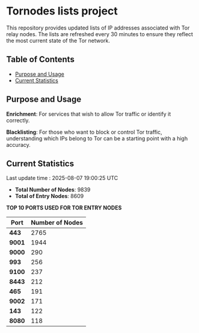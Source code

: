 # Tornodes lists project

This repository provides updated lists of IP addresses associated with Tor relay nodes. The lists are refreshed every 30 minutes to ensure they reflect the most current state of the Tor network.

## Table of Contents

- [Purpose and Usage](#purpose-and-usage)
- [Current Statistics](#current-statistics)


## Purpose and Usage

**Enrichment**: For services that wish to allow Tor traffic or identify it correctly.

**Blacklisting**: For those who want to block or control Tor traffic, understanding which IPs belong to Tor can be a starting point with a high accuracy.

## Current Statistics

Last update time : 2025-08-07 19:00:25 UTC

- **Total Number of Nodes**: 9839
- **Total of Entry Nodes**: 8609

**TOP 10 PORTS USED FOR TOR ENTRY NODES**

| **Port** | **Number of Nodes** |
|------|-----------------|
| **443**   | 2765  |
| **9001**   | 1944  |
| **9000**   | 290  |
| **993**   | 256  |
| **9100**   | 237  |
| **8443**   | 212  |
| **465**   | 191  |
| **9002**   | 171  |
| **143**   | 122  |
| **8080**   | 118  |


